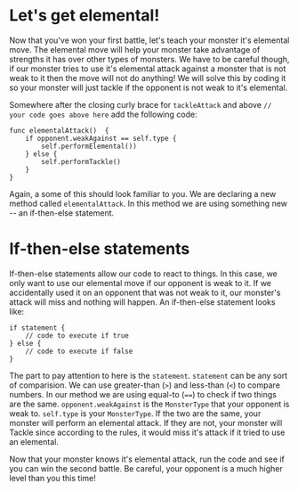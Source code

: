 Let's get elemental!
====================
Now that you've won your first battle, let's teach your monster it's elemental move. The elemental move will help your monster take advantage of strengths it has over other types of monsters. We have to be careful though, if our monster tries to use it's elemental attack against a monster that is not weak to it then the move will not do anything! We will solve this by coding it so your monster will just tackle if the opponent is not weak to it's elemental.

Somewhere after the closing curly brace for ```tackleAttack``` and above ```// your code goes above here``` add the following code:

	func elementalAttack() 	{
    	if opponent.weakAgainst == self.type {
    		self.performElemental())
    	} else {
      		self.performTackle()
    	}
	}
	
Again, a some of this should look familiar to you. We are declaring a new method called ```elementalAttack```. In this method we are using something new -- an if-then-else statement.

If-then-else statements
=======================
If-then-else statements allow our code to react to things. In this case, we only want to use our elemental move if our opponent is weak to it. If we accidentally used it on an opponent that was not weak to it, our monster's attack will miss and nothing will happen. An if-then-else statement looks like:

	if statement {
		// code to execute if true
	} else {
		// code to execute if false
	}
	
The part to pay attention to here is the ```statement```. ```statement``` can be any sort of comparision. We can use greater-than (```>```) and less-than (```<```) to compare numbers. In our method we are using equal-to (```==```) to check if two things are the same. ```opponent.weakAgainst``` is the ```MonsterType``` that your opponent is weak to. ```self.type``` is your ```MonsterType```. If the two are the same, your monster will perform an elemental attack. If they are not, your monster will Tackle since according to the rules, it would miss it's attack if it tried to use an elemental.

Now that your monster knows it's elemental attack, run the code and see if you can win the second battle. Be careful, your opponent is a much higher level than you this time!